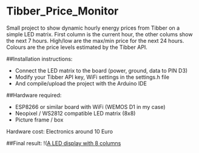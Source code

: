 # Tibber_Price_Monitor

Small project to show dynamic hourly energy prices from Tibber on a simple LED matrix.
First column is the current hour, the other colums show the next 7 hours.
High/low are the max/min price for the next 24 hours.
Colours are the price levels estimated by the Tibber API.

##Installation instructions:
- Connect the LED matrix to the board (power, ground, data to PIN D3)
- Modify your Tibber API key, WiFi settings in the settings.h file
- And compile/upload the project with the Arduino IDE

##Hardware required:
- ESP8266 or similar board with WiFi (WEMOS D1 in my case)
- Neopixel / WS2812 compatible LED matrix (8x8)
- Picture frame / box

Hardware cost: Electronics around 10 Euro

##Final result:
!([A LED display with 8 columns](https://github.com/Till-83/Tibber_Price_Monitor/blob/main/images/picture.jpeg)
